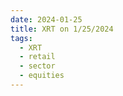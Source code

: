 ```yaml
---
date: 2024-01-25
title: XRT on 1/25/2024
tags: 
  - XRT
  - retail
  - sector
  - equities
---
```

<div class="post">
<snapshot-grid 
    :reports="['2024/01/24/CTA/XRT', '2024/01/25/CTA/XRT', '2024/01/25/MTP/XRT']"
    chart="2024/01/25/Chart/XRT"
/>
<p>

</p>
<p>

</p>
</div>